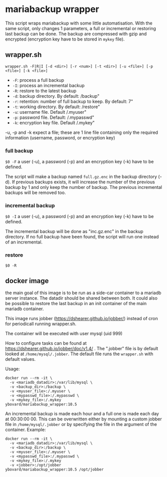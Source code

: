 # mariabackup wrapper
This script wraps mariabackup with some little automatisation. With the same script, only changes 1 parameters, a full or incremental or restoring last backup can be done. The backup are compressed with gzip and encrypted (encryption key have to be stored in ```mykey``` file).

## wrapper.sh
``` wrapper.sh -F|R|I [-d <dir>] [-r <num>] [-t <dir>] [-u <file>] [-p <file>] [-k <file>] ```
* ```-F```: process a full backup
* ```-I```: process an incremental backup
* ```-R```: restore to the latest backup
* ```-d```: backup directory. By default: /backup"
* ```-r```: retention: number of full backup to keep. By default: 7"
* ```-t```: working directory. By default: /restore"
* ```-u```: username file. Default /.myuser"
* ```-p```: password file. Default: /.mypasswd"
* ```-k```: encryption key file. Default /.mykey"

-u, -p and -k expect a file; these are 1 line file containing only the required information (username, password, or encryption key)

### full backup
``` $0 -F ```
a user (-u), a password (-p) and an encryption key (-k) have to be defined.

The script will make a backup named `full.gz.enc` in the backup directory (-d). If previous backups exists, it will increase the number of the previous backup by 1 and only keep the <retention> number of backup. The previous incremental backups will be removed too. 

### incremental backup
``` $0 -I ```
a user (-u), a password (-p) and an encryption key (-k) have to be defined.

The incremental backup will be done as "inc<id>.gz.enc" in the backup directory. If no full backup have been found, the script will run one instead of an incremental.


### restore
``` $0 -R ```

## docker image
the main goal of this image is to be run as a side-car container to a mariadb server instance. The datadir should be shared between both. It could also be possible to restore the last backup in an init container of the main mariadb container.

This image runs jobber (https://dshearer.github.io/jobber/) instead of cron for periodicall running wrapper.sh.

The container will be executed with user mysql (uid 999)

How to configure tasks can be found at https://dshearer.github.io/jobber/doc/v1.4/ .  The ".jobber" file is by default looked at `/home/mysql/.jobber`. The default file runs the `wrapper.sh` with default values.

Usage:
```
docker run --rm -it \
  -v <mariadb_datadir>:/var/lib/mysql \
  -v <backup_dir>:/backup \
  -v <myuser_file>:/.myuser \
  -v <mypasswd_file>:/.mypasswd \
  -v <mykey_file>:/.mykey
ybovard/mariabackup_wrapper:10.5
```
An incremental backup is made each hour and a full one is made each day at 00:30:00 00. This can be overwritten either by mounting a custom jobber file in `/home/mysql/.jobber` or by specifying the file in the argument of the container. Example:
```
docker run --rm -it \
  -v <mariadb_datadir>:/var/lib/mysql \
  -v <backup_dir>:/backup \
  -v <myuser_file>:/.myuser \
  -v <mypasswd_file>:/.mypasswd \
  -v <mykey_file>:/.mykey
  -v <jobber>:/opt/jobber
ybovard/mariabackup_wrapper:10.5 /opt/jobber
```
